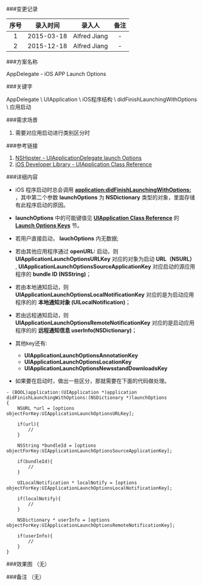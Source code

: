 ###变更记录

| 序号 | 录入时间 | 录入人 | 备注 |
|:--------:|:--------:|:--------:|:--------:|
| 1 | 2015-03-18 | Alfred Jiang | - |
| 2 | 2015-12-18 | Alfred Jiang | - |

###方案名称

AppDelegate - iOS APP Launch Options

###关键字

AppDelegate \ UIApplication \ iOS程序结构 \ didFinishLaunchingWithOptions \ 应用启动

###需求场景

1. 需要对应用启动进行类别区分时

###参考链接

1. [NSHipster - UIApplicationDelegate launch Options](http://nshipster.com/launch-options/)
2. [iOS Developer Library - UIApplication Class Reference](https://developer.apple.com/library/ios/documentation/UIKit/Reference/UIApplication_Class/)

###详细内容

* iOS 程序启动时总会调用 **[application:didFinishLaunchingWithOptions:](https://developer.apple.com/library/ios/documentation/UIKit/Reference/UIApplicationDelegate_Protocol/#//apple_ref/occ/intfm/UIApplicationDelegate/application:didFinishLaunchingWithOptions:)** ，其中第二个参数 **launchOptions** 为 **NSDictionary** 类型的对象，里面存储有此程序启动的原因。

* **launchOptions** 中的可能键值见 **[UIApplication Class Reference](https://developer.apple.com/library/ios/documentation/UIKit/Reference/UIApplication_Class/)**  的  **[Launch Options Keys](https://developer.apple.com/library/ios/documentation/UIKit/Reference/UIApplicationDelegate_Protocol/#//apple_ref/doc/constant_group/Launch_Options_Keys)** 节。

* 若用户直接启动， **lauchOptions** 内无数据;

* 若由其他应用程序通过 **openURL:** 启动，则 **UIApplicationLaunchOptionsURLKey** 对应的对象为启动 **URL（NSURL）** , **UIApplicationLaunchOptionsSourceApplicationKey** 对应启动的源应用程序的 **bundle ID (NSString)**；

* 若由本地通知启动，则 **UIApplicationLaunchOptionsLocalNotificationKey** 对应的是为启动应用程序的的 **本地通知对象 (UILocalNotification)**；

* 若由远程通知启动，则 **UIApplicationLaunchOptionsRemoteNotificationKey** 对应的是启动应用程序的的 **远程通知信息 userInfo(NSDictionary)**；

* 其他key还有:
    * **UIApplicationLaunchOptionsAnnotationKey**
    * **UIApplicationLaunchOptionsLocationKey**
    * **UIApplicationLaunchOptionsNewsstandDownloadsKey**

* 如果要在启动时，做出一些区分，那就需要在下面的代码做处理。

```
- (BOOL)application:(UIApplication *)application didFinishLaunchingWithOptions:(NSDictionary *)launchOptions
{
    NSURL *url = [options objectForKey:UIApplicationLaunchOptionsURLKey];

    if(url){
        //
    }

    NSString *bundleId = [options objectForKey:UIApplicationLaunchOptionsSourceApplicationKey];

    if(bundleId){
        //
    }

    UILocalNotification * localNotify = [options objectForKey:UIApplicationLaunchOptionsLocalNotificationKey];

    if(localNotify){
        //
    }

    NSDictionary * userInfo = [options objectForKey:UIApplicationLaunchOptionsRemoteNotificationKey];

    if(userInfo){
        //
    }
}
```

###效果图
（无）

###备注
（无）
